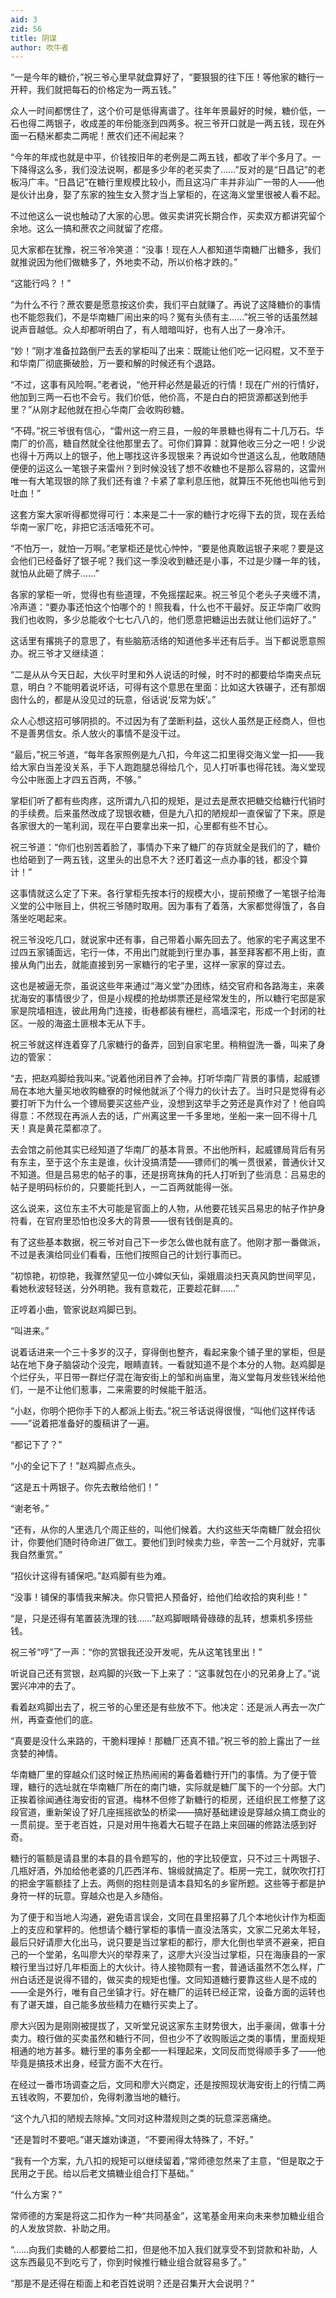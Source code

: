 ```yaml
---
aid: 3
zid: 56
title: 阴谋
author: 吹牛者
---
```


“一是今年的糖价，”祝三爷心里早就盘算好了，“要狠狠的往下压！等他家的糖行一开秤，我们就把每石的价格定为一两五钱。”

众人一时间都愣住了，这个价可是低得离谱了。往年年景最好的时候，糖价低，一石也得二两银子，收成差的年份能涨到四两多。祝三爷开口就是一两五钱，现在外面一石糙米都卖二两呢！蔗农们还不闹起来？

“今年的年成也就是中平，价钱按旧年的老例是二两五钱，都收了半个多月了。一下降得这么多，我们没法说啊，都是多少年的老买卖了……”反对的是“日昌记”的老板冯广丰。“日昌记”在糖行里规模比较小，而且这冯广丰并非汕广一带的人——他是伙计出身，娶了东家的独生女入赘才当上掌柜的，在这海义堂里很被人看不起。

不过他这么一说也触动了大家的心思。做买卖讲究长期合作，买卖双方都讲究留个余地。这么一搞和蔗农之间就留了疙瘩。

见大家都在犹豫，祝三爷冷笑道：“没事！现在人人都知道华南糖厂出糖多，我们就推说因为他们做糖多了，外地卖不动，所以价格才跌的。”

“这能行吗？！”

“为什么不行？蔗农要是愿意按这价卖，我们平白就赚了。再说了这降糖价的事情也不能怨我们，不是华南糖厂闹出来的吗？冤有头债有主……”祝三爷的话虽然越说声音越低。众人却都听明白了，有人暗暗叫好，也有人出了一身冷汗。

“妙！”刚才准备拉路倒尸去丢的掌柜叫了出来：既能让他们吃一记闷棍，又不至于和华南厂彻底撕破脸，万一要和解的时候还有个退路。

“不过，这事有风险啊。”老者说，“他开秤必然是最近的行情！现在广州的行情好，他加到三两一石也不会亏。我们价低，他价高，不是白白的把货源都送到他手里？”从刚才起他就在担心华南厂会收购砂糖。

“不碍。”祝三爷很有信心，“雷州这一府三县，一般的年景糖也得有二十几万石。华南厂的价高，糖自然就全往他那里去了。可你们算算：就算他收三分之一吧！少说也得十万两以上的银子，他上哪找这许多现银来？再说如今世道这么乱，他敢随随便便的运这么一笔银子来雷州？到时候没钱了想不收糖也不是那么容易的，这雷州唯一有大笔现银的除了我们还有谁？卡紧了拿利息压他，就算压不死他也叫他亏到吐血！”

这套方案大家听得都觉得可行：本来是二十一家的糖行才吃得下去的货，现在丢给华南一家厂吃，非把它活活噎死不可。

“不怕万一，就怕一万啊。”老掌柜还是忧心忡忡，“要是他真敢运银子来呢？要是这会他们已经备好了银子呢？我们这一季没收到糖还是小事，不过是少赚一年的钱，就怕从此砸了牌子……”

各家的掌柜一听，觉得也有些道理，不免摇摆起来。祝三爷见个老头子夹缠不清，冷声道：“要办事还怕这个怕哪个的！照我看，什么也不干最好。反正华南厂收购我们也收购，多少总能收个七七八八的，他们愿意把糖运出去就让他们运好了。”

这话里有撂挑子的意思了，有些脑筋活络的知道他多半还有后手。当下都说愿意照办。祝三爷才又继续道：

“二是从从今天日起，大伙平时里和外人说话的时候，时不时的都要给华南夹点玩意，明白？不能明着说坏话，可得有这个意思在里面：比如这大铁碾子，还有那烟囱什么的，都是从没见过的玩意，俗话说‘反常为妖’。”

众人心想这招可够阴损的。不过因为有了垄断利益，这伙人虽然是正经商人，但也不是善男信女。杀人放火的事情不是没干过。

“最后，”祝三爷道，“每年各家照例是九八扣，今年这二扣里得交海义堂一扣——我给大家白当差没关系，手下人跑跑腿总得给几个，见人打听事也得花钱。海义堂现今公中账面上才四五百两，不够。”

掌柜们听了都有些肉疼，这所谓九八扣的规矩，是过去是蔗农把糖交给糖行代销时的手续费。后来虽然改成了现银收糖，但是九八扣的陋规却一直保留了下来。原是各家很大的一笔利润，现在平白要拿出来一扣，心里都有些不甘心。

祝三爷道：“你们也别苦着脸了，事情办下来了糖厂的存货就全是我们的了，糖价也给砸到了一两五钱，这里头的出息不大？还盯着这一点办事的钱，都没个算计！”

这事情就这么定了下来。各行掌柜先按本行的规模大小，提前预缴了一笔银子给海义堂的公中账目上，供祝三爷随时取用。因为事有了着落，大家都觉得饿了，各自落坐吃喝起来。

祝三爷没吃几口，就说家中还有事，自己带着小厮先回去了。他家的宅子离这里不过四五家铺面远，宅行一体，不用出门就能到行里办事，甚至拜客都不用上街，直接从角门出去，就能直接到另一家糖行的宅子里，这样一家家的穿过去。

这也是被逼无奈，虽说这些年来通过“海义堂”办团练，结交官府和各路海主，来袭扰海安的事情很少了，但是小规模的抢劫绑票还是经常发生的，所以糖行宅邸是家家是院墙相连，彼此用角门连接，街巷都装有栅栏，高墙深宅，形成一个封闭的社区。一般的海盗土匪根本无从下手。

祝三爷就这样连着穿了几家糖行的备弄，回到自家宅里。稍稍盥洗一番，叫来了身边的管家：

“去，把赵鸡脚给我叫来。”说着他闭目养了会神。打听华南厂背景的事情，起威镖局在本地大量买地收购糖寮的时候他就派了个得力的伙计去了。当时只是觉得有必要打听下为什么一个镖局要买这些产业，没想到这举手之劳还是真作对了！他自鸣得意：不然现在再派人去的话，广州离这里一千多里地，坐船一来一回不得十几天！真是黄花菜都凉了。

去会馆之前他其实已经知道了华南厂的基本背景。不出他所料，起威镖局背后有另有东主，至于这个东主是谁，伙计没搞清楚——镖师们的嘴一贯很紧，普通伙计又不知道。但是吕易忠的帖子的事，还是拐弯抹角的托人打听到了些消息：吕易忠的帖子是明码标价的，只要能托到人，一二百两就能得一张。

这么说来，这位东主不大可能是官面上的人物，从他要花钱买吕易忠的帖子作护身符看，在官府里恐怕也没多大的背景——很有钱倒是真的。

有了这些基本数据，祝三爷对自己下一步怎么做也就有底了。他刚才那一番做派，不过是表演给同业们看看，压他们按照自己的计划行事而已。

“初惊艳，初惊艳，我骤然望见一位小婢似天仙，渠娥眉淡扫天真风韵世间罕见，看她秋波轻轻送，分外明艳。我有意栽花，正要趁花鲜……”

正哼着小曲，管家说赵鸡脚已到。

“叫进来。”

说着话进来一个三十多岁的汉子，穿得倒也整齐，看起来象个铺子里的掌柜，但是站在地下身子脑袋动个没完，眼睛直转。一看就知道不是个本分的人物。赵鸡脚是个烂仔头，平日带一群烂仔混在海安街上的邹和尚庙里，海义堂每月发些钱米给他们，一是不让他们惹事，二来需要的时候能干脏活。

“小赵，你明个把你手下的人都派上街去。”祝三爷话说得很慢，“叫他们这样传话——”说着把准备好的腹稿讲了一遍。

“都记下了？”

“小的全记下了！”赵鸡脚点点头。

“这是五十两银子。你先去散给他们！”

“谢老爷。”

“还有，从你的人里选几个周正些的，叫他们候着。大约这些天华南糖厂就会招伙计，你要他们随时待命进厂做工。要他们到时候卖力些，辛苦一二个月就好，完事我自然重赏。”

“招伙计这得有铺保吧。”赵鸡脚有些为难。

“没事！铺保的事情我来解决。你只管把人预备好，给他们给收拾的爽利些！”

“是，只是还得有笔置装洗理的钱……”赵鸡脚眼睛骨碌碌的乱转，想乘机多捞些钱。

祝三爷“哼”了一声：“你的赏银我还没开发呢，先从这笔钱里出！”

听说自己还有赏银，赵鸡脚的兴致一下上来了：“这事就包在小的兄弟身上了。”说罢兴冲冲的去了。

看着赵鸡脚出去了，祝三爷的心里还是有些放不下。他决定：还是派人再去一次广州，再查查他们的底。

“真要是没什么来路的，干脆料理掉！那糖厂还真不错。”祝三爷的脸上露出了一丝贪婪的神情。

华南糖厂里的穿越众们这时候正热热闹闹的筹备着糖行开门的事情。为了便于管理，糖行的选址就在华南糖厂所在的南门塘，实际就是糖厂属下的一个分部。大门正挨着徐闻通往海安街的官道。梅林不但修了新糖行的柜房，还组织民工修整了这段官道，重新架设了好几座摇摇欲坠的桥梁——搞好基础建设是穿越众搞工商业的一贯前提。至于老百姓，只是对用牛拖着大石辊子在路上来回碾的修路法感到好奇。

糖行的匾额是请县里的本县的县令题写的，他的字比较便宜，只不过三十两银子、几瓶好酒，外加给他老婆的几匹西洋布、锦缎就搞定了。柜房一完工，就吹吹打打的把金字匾额挂了上去。两侧的抱柱则是请本县知名的乡宦所题。这些等于都是护身符一样的玩意。穿越众也是入乡随俗。

为了便于和当地人沟通，避免语言误会，文同在县里招募了几个本地伙计作为柜面上的支应和掌秤的。他想请个糖行掌柜的事情一直没法落实，文家二兄弟太年轻，最后只好请廖大化出马，说只要是当过掌柜的都行，廖大化倒也举贤不避亲，把自己的一个堂弟，名叫廖大兴的举荐来了，这廖大兴没当过掌柜，只在海康县的一家粮行里当过好几年柜面上的大伙计。待人接物颇有一套，普通话虽然不怎么样，广州白话还是说得不错的，做买卖的规矩也懂。文同知道糖行要靠这些人是不成的——全是外行，唯有自己坐镇才行。好在糖厂的运转已经正常，设备方面的运转也有了谌天雄，自己能多放些精力在糖行买卖上了。

廖大兴因为是刚刚被提拔了，又听堂兄说这家东主财势很大，出手豪阔，做事十分卖力。粮行做的买卖虽然和糖行不同，但也少不了收购贩运之类的事情，里面规矩相通的地方甚多。糖行里的事务全都一一料理起来，文同反而觉得顺手多了——他毕竟是搞技术出身，经营方面不大在行。

在经过一番市场调查之后，文同和廖大兴商定，还是按照现状海安街上的行情二两五钱收购，不要加价，免得刺激当地的糖行。

“这个九八扣的陋规去除掉。”文同对这种潜规则之类的玩意深恶痛绝。

“还是暂时不要吧。”谌天雄劝谏道，“不要闹得太特殊了，不好。”

“我有一个方案，九八扣的规矩可以继续留着，”常师德忽然来了主意，“但是取之于民用之于民。给以后老文搞糖业组合打下基础。”

“什么方案？”

常师德的方案是将这二扣作为一种“共同基金”，这笔基金用来向未来参加糖业组合的人发放贷款、补助之用。

“……向我们卖糖的人都要给二扣，但是他不加入我们就享受不到贷款和补助，人这东西最见不到吃亏了，你到时候推行糖业组合就容易多了。”

“那是不是还得在柜面上和老百姓说明？还是召集开大会说明？”
